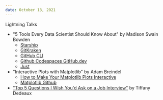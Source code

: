 ```yaml
---
date: October 13, 2021
---
```

Lightning Talks
* "5 Tools Every Data Scientist Should Know About" by Madison Swain Bowden
  * [Starship](https://starship.rs/)
  * [GitKraken](https://gitkraken.com/)
  * [GitHub CLI](https://cli.github.com/)
  * [Github Codespaces GitHub.dev](https://github.com/features/codespaces)
  * [Just](https://github.com/casey/just)
* "Interactive Plots with Matplotlib" by Adam Breindel
  * [How to Make Your Matplotlib Plots Interactive](https://levelup.gitconnected.com/how-to-make-your-matplotlib-plots-interactive-587f5a0db293)
  * [Matplotlib Github](https://github.com/matplotlib/ipympl)
* ["Top 5 Questions I Wish You'd Ask on a Job Interview"](https://www.canva.com/design/DAEsv8T-fIA/C4GLZhkVdvrPns_2qlYCRQ/view?utm_content=DAEsv8T-fIA&utm_campaign=designshare&utm_medium=link&utm_source=publishpresent#1) by Tiffany Dedeaux

